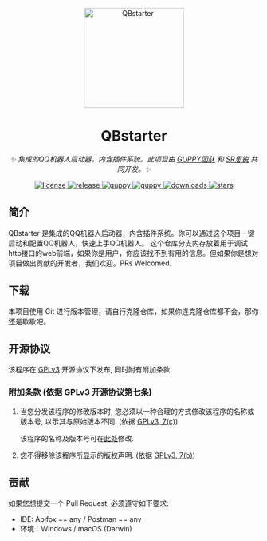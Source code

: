 <p align="center">
  <a href="https://www.guppy.ltd/">
    <img src="https://cdn.jsdelivr.net/gh/xufuyu/QBstarter@master/static/QBstarter.svg" width="200" height="200" alt="QBstarter">
  </a>
</p>


<div align="center">

# QBstarter


_✨ 集成的QQ机器人启动器，内含插件系统。此项目由 *[GUPPY团队](https://www.guppy.ltd)* 和 *[SR思锐](https://www.srinternet.top/)* 共同开发。✨_  
</div>

<p align="center">
  <a href="https://raw.githubusercontent.com/xufuyu/QBstarter/master/LICENSE">
    <img src="https://img.shields.io/github/license/xufuyu/QBstarter" alt="license">
  </a>
  <a href="https://github.com/xufuyu/QBstarter/releases">
    <img src="https://img.shields.io/github/v/release/xufuyu/QBstarter?color=blueviolet&include_prereleases" alt="release">
  </a>
  <a href="https://www.guppy.ltd">
    <img src="https://img.shields.io/badge/GUPPY-SR思锐-daa282a" alt="guppy">
  </a>
  <a href="https://www.guppy.ltd">
    <img src="https://img.shields.io/badge/QBstarter-GUPPY-da282a" alt="guppy">
  </a>
  <a href="https://www.guppy.ltd">
    <img src="https://img.shields.io/github/downloads/xufuyu/QBstarter/total" alt="downloads">
  </a>
  <a href="https://www.guppy.ltd">
    <img src="https://img.shields.io/github/stars/xufuyu/QBstarter" alt="stars">
  </a>
</p>

## 简介

QBstarter 是集成的QQ机器人启动器，内含插件系统。你可以通过这个项目一键启动和配置QQ机器人，快速上手QQ机器人。
这个仓库分支内存放着用于调试http接口的web前端，如果你是用户，你应该找不到有用的信息。但如果你是想对项目做出贡献的开发者，我们欢迎。PRs Welcomed.

## 下载

本项目使用 Git 进行版本管理，请自行克隆仓库，如果你连克隆仓库都不会，那你还是歇歇吧。

## 开源协议

该程序在 [GPLv3](https://www.gnu.org/licenses/gpl-3.0.html) 开源协议下发布, 同时附有附加条款.

### 附加条款 (依据 GPLv3 开源协议第七条)

1. 当您分发该程序的修改版本时, 您必须以一种合理的方式修改该程序的名称或版本号, 以示其与原始版本不同. (依据 [GPLv3, 7(c)](https://github.com/huanghongxun/HMCL/blob/11820e31a85d8989e41d97476712b07e7094b190/LICENSE#L372-L374))

   该程序的名称及版本号可在[此处](https://github.com/xufuyu/QBstarter/main.py#L33-L35)修改.

2. 您不得移除该程序所显示的版权声明. (依据 [GPLv3, 7(b)](https://github.com/huanghongxun/HMCL/blob/11820e31a85d8989e41d97476712b07e7094b190/LICENSE#L368-L370))

## 贡献

如果您想提交一个 Pull Request, 必须遵守如下要求:

* IDE: Apifox == any / Postman == any
* 环境：Windows / macOS (Darwin)

